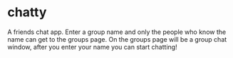 # chatty
A friends chat app. Enter a group name and only the people who know the name can get to the groups page. On the groups page will be a group chat window, after you enter your name you can start chatting!
